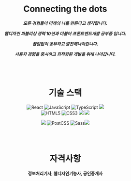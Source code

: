 <h1 align="center">
  Connecting the dots
</h1>

<h5 align="center">모든 경험들이 미래의 나를 만든다고 생각합니다.<br/>

웹디자인 퍼블리싱 경력 10년과 더불어 프론트엔드개발 공부중 입니다.<br/>

끊임없이 공부하고 발전해나아갑니다.<br/>

사용자 경험을 중시하고 최적화된 개발을 위해 나아갑니다.</h5>

  <br />
  <br />

<h1 align="center">기술 스택</h1>

<div align=center>
<img src="https://img.shields.io/badge/React-61DAFB?style=for-the-badge&logo=React&logoColor=black" alt="React"/> <img src="https://img.shields.io/badge/JavaScript-F7DF1E?style=for-the-badge&logo=JavaScript&logoColor=black" alt="JavaScript"/> <img src="https://img.shields.io/badge/TypeScript-3178C6?style=for-the-badge&logo=TypeScript&logoColor=white" alt="TypeScript"/> <img src="https://img.shields.io/badge/Tailwind CSS-06B6D4?style=for-the-badge&logo=Tailwind CSS&logoColor=white"/> <br/> <img src="https://img.shields.io/badge/HTML5-E34F26?style=for-the-badge&logo=HTML5&logoColor=white" alt="HTML5"/> <img src="https://img.shields.io/badge/CSS3-1572B6?style=for-the-badge&logo=CSS3&logoColor=white" alt="CSS3"/> <img src="https://img.shields.io/badge/Git-F05032?style=for-the-badge&logo=Git&logoColor=white"/> <img src="https://img.shields.io/badge/GitHub-181717?style=for-the-badge&logo=GitHub&logoColor=white"/>

<img src="https://img.shields.io/badge/Next.js-000000?style=for-the-badge&logo=Next.js&logoColor=white"/> <img src="https://img.shields.io/badge/PostCSS-DD3A0A?style=for-the-badge&logo=PostCSS&logoColor=white" alt="PostCSS"/> <img src="https://img.shields.io/badge/Sass-CC6699?style=for-the-badge&logo=Sass&logoColor=white" alt="Sass"/><img src="https://img.shields.io/badge/Adobe%20Photoshop-31A8FF?style=for-the-badge&logo=Adobe%20Photoshop&logoColor=black"/></div>
<br />
<br />

<h1 align="center">자격사항</h1>

<h4 align="center">정보처리기사, 웹디자인기능사, 공인중개사</h4>
